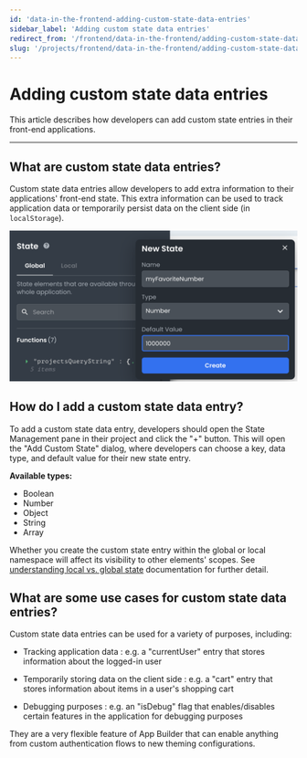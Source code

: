 ```yaml
---
id: 'data-in-the-frontend-adding-custom-state-data-entries'
sidebar_label: 'Adding custom state data entries'
redirect_from: '/frontend/data-in-the-frontend/adding-custom-state-data-entries'
slug: '/projects/frontend/data-in-the-frontend/adding-custom-state-data-entries'
---
```


# Adding custom state data entries

This article describes how developers can add custom state entries in their front-end applications.

---

## What are custom state data entries?

Custom state data entries allow developers to add extra information to their applications' front-end state. This extra information can be used to track application data or temporarily persist data on the client side (in `localStorage`).

![Creating a custom state](./_images/ab-data-in-the-frontend-understanding-local-vs-global-state-objects-1.png)

## How do I add a custom state data entry?

To add a custom state data entry, developers should open the State Management pane in their project and click the "+" button. This will open the "Add Custom State" dialog, where developers can choose a key, data type, and default value for their new state entry.

**Available types:**

- Boolean
- Number
- Object
- String
- Array

Whether you create the custom state entry within the global or local namespace will affect its visibility to other elements' scopes. See [understanding local vs. global state](./data-in-the-frontend-understanding-local-vs-global-state-objects.md) documentation for further detail.

## What are some use cases for custom state data entries?

Custom state data entries can be used for a variety of purposes, including:

- Tracking application data
  : e.g. a "currentUser" entry that stores information about the logged-in user

- Temporarily storing data on the client side
  : e.g. a "cart" entry that stores information about items in a user's shopping cart

- Debugging purposes
  : e.g. an "isDebug" flag that enables/disables certain features in the application for debugging purposes

They are a very flexible feature of App Builder that can enable anything from custom authentication flows to new theming configurations.
